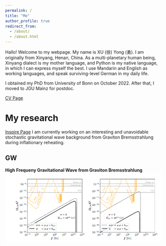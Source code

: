 ```yaml
---
permalink: /
title: "Me"
author_profile: true
redirect_from: 
  - /about/
  - /about.html
---
```

Hallo! Welcome to my webpage. My name is XU (徐) Yong (勇). I am originally from Xinyang, Henan, China. As a multi-planetary human being, Xinyang dialect is my mother language, and Python is my native language, in which I can express myself the best. I use Mandarin and English as working languages, and speak surviving-level German in my daily life.

I obtained my PhD from University of Bonn on October 2022. After that, I moved to JGU Mainz for  postdoc. 

[CV Page](https://yongxudm.github.io/cv/)


My research
======
[Inspire Page](https://inspirehep.net/authors/1737900?ui-citation-summary=true)
I am currently working on an interesting and unavoidable stochastic gravitational wave background from Graviton Bremsstrahlung during inflationary reheating.


GW
-----

**High Frequeny Gravitational Wave from Graviton Bremsstrahlung**
![Editing a markdown file for a talk](/images/GW.png)

<!-- Black Hole Superradiance -->

<!-- Dark Matter -->

<!-- Baryogenesis-->

<!--Cosmic Inflation -->

<!--The Physics of Reheating-->




